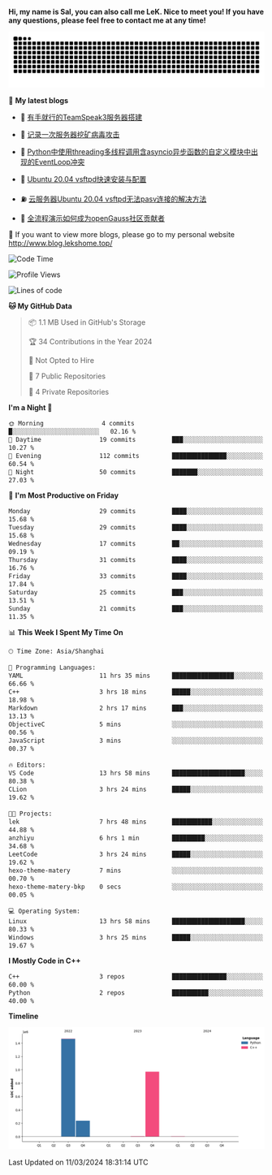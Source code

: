 **Hi, my name is Sal, you can also call me LeK. Nice to meet you! If you have any questions, please feel free to contact me at any time!**

![snake](https://raw.githubusercontent.com/LeKZzzz/LeKZzzz/output/github-contribution-grid-snake.svg)


👀 **My latest blogs**
<!-- BLOG-POST-LIST:START -->
- 🫣 [有手就行的TeamSpeak3服务器搭建](http://www.blog.lekshome.top/2024/03/08/teamspeak3-fu-wu-qi-da-jian/) 

- 🧐 [记录一次服务器挖矿病毒攻击](http://www.blog.lekshome.top/2024/03/08/ji-lu-yi-ci-fu-wu-qi-wa-kuang-bing-du-gong-ji/) 

- 🤖 [Python中使用threading多线程调用含asyncio异步函数的自定义模块中出现的EventLoop冲突](http://www.blog.lekshome.top/2024/03/07/python-zhong-shi-yong-threading-duo-xian-cheng-diao-yong-han-asyncio-yi-bu-han-shu-de-zi-ding-yi-mo-kuai-zhong-chu-xian-de-eventloop-chong-tu/) 

- 📝 [Ubuntu 20.04 vsftpd快速安装与配置](http://www.blog.lekshome.top/2024/03/07/ubuntu-20-04-vsftpd-kuai-su-an-zhuang-yu-pei-zhi/) 

- ⛽️ [云服务器Ubuntu 20.04 vsftpd无法pasv连接的解决方法](http://www.blog.lekshome.top/2024/03/07/yun-fu-wu-qi-ubuntu-20-04-vsftpd-wu-fa-pasv-lian-jie-de-jie-jue-fang-fa/) 

- 🦣 [全流程演示如何成为openGauss社区贡献者](http://www.blog.lekshome.top/2024/03/07/quan-liu-cheng-yan-shi-ru-he-cheng-wei-opengauss-she-qu-gong-xian-zhe/) 
<!-- BLOG-POST-LIST:END -->

🥰 If you want to view more blogs, please go to my personal website http://www.blog.lekshome.top/


<!--START_SECTION:waka-->
![Code Time](http://img.shields.io/badge/Code%20Time-192%20hrs%2049%20mins-blue)

![Profile Views](http://img.shields.io/badge/Profile%20Views-104-blue)

![Lines of code](https://img.shields.io/badge/From%20Hello%20World%20I%27ve%20Written-2.7%20million%20lines%20of%20code-blue)

**🐱 My GitHub Data** 

> 📦 1.1 MB Used in GitHub's Storage 
 > 
> 🏆 34 Contributions in the Year 2024
 > 
> 🚫 Not Opted to Hire
 > 
> 📜 7 Public Repositories 
 > 
> 🔑 4 Private Repositories 
 > 
**I'm a Night 🦉** 

```text
🌞 Morning                4 commits           █░░░░░░░░░░░░░░░░░░░░░░░░   02.16 % 
🌆 Daytime                19 commits          ███░░░░░░░░░░░░░░░░░░░░░░   10.27 % 
🌃 Evening                112 commits         ███████████████░░░░░░░░░░   60.54 % 
🌙 Night                  50 commits          ███████░░░░░░░░░░░░░░░░░░   27.03 % 
```
📅 **I'm Most Productive on Friday** 

```text
Monday                   29 commits          ████░░░░░░░░░░░░░░░░░░░░░   15.68 % 
Tuesday                  29 commits          ████░░░░░░░░░░░░░░░░░░░░░   15.68 % 
Wednesday                17 commits          ██░░░░░░░░░░░░░░░░░░░░░░░   09.19 % 
Thursday                 31 commits          ████░░░░░░░░░░░░░░░░░░░░░   16.76 % 
Friday                   33 commits          ████░░░░░░░░░░░░░░░░░░░░░   17.84 % 
Saturday                 25 commits          ███░░░░░░░░░░░░░░░░░░░░░░   13.51 % 
Sunday                   21 commits          ███░░░░░░░░░░░░░░░░░░░░░░   11.35 % 
```


📊 **This Week I Spent My Time On** 

```text
🕑︎ Time Zone: Asia/Shanghai

💬 Programming Languages: 
YAML                     11 hrs 35 mins      █████████████████░░░░░░░░   66.66 % 
C++                      3 hrs 18 mins       █████░░░░░░░░░░░░░░░░░░░░   18.98 % 
Markdown                 2 hrs 17 mins       ███░░░░░░░░░░░░░░░░░░░░░░   13.13 % 
ObjectiveC               5 mins              ░░░░░░░░░░░░░░░░░░░░░░░░░   00.56 % 
JavaScript               3 mins              ░░░░░░░░░░░░░░░░░░░░░░░░░   00.37 % 

🔥 Editors: 
VS Code                  13 hrs 58 mins      ████████████████████░░░░░   80.38 % 
CLion                    3 hrs 24 mins       █████░░░░░░░░░░░░░░░░░░░░   19.62 % 

🐱‍💻 Projects: 
lek                      7 hrs 48 mins       ███████████░░░░░░░░░░░░░░   44.88 % 
anzhiyu                  6 hrs 1 min         █████████░░░░░░░░░░░░░░░░   34.68 % 
LeetCode                 3 hrs 24 mins       █████░░░░░░░░░░░░░░░░░░░░   19.62 % 
hexo-theme-matery        7 mins              ░░░░░░░░░░░░░░░░░░░░░░░░░   00.70 % 
hexo-theme-matery-bkp    0 secs              ░░░░░░░░░░░░░░░░░░░░░░░░░   00.05 % 

💻 Operating System: 
Linux                    13 hrs 58 mins      ████████████████████░░░░░   80.33 % 
Windows                  3 hrs 25 mins       █████░░░░░░░░░░░░░░░░░░░░   19.67 % 
```

**I Mostly Code in C++** 

```text
C++                      3 repos             ███████████████░░░░░░░░░░   60.00 % 
Python                   2 repos             ██████████░░░░░░░░░░░░░░░   40.00 % 
```



**Timeline**

![Lines of Code chart](https://raw.githubusercontent.com/LeKZzzz/LeKZzzz/master/assets/bar_graph.png)


 Last Updated on 11/03/2024 18:31:14 UTC
<!--END_SECTION:waka-->
